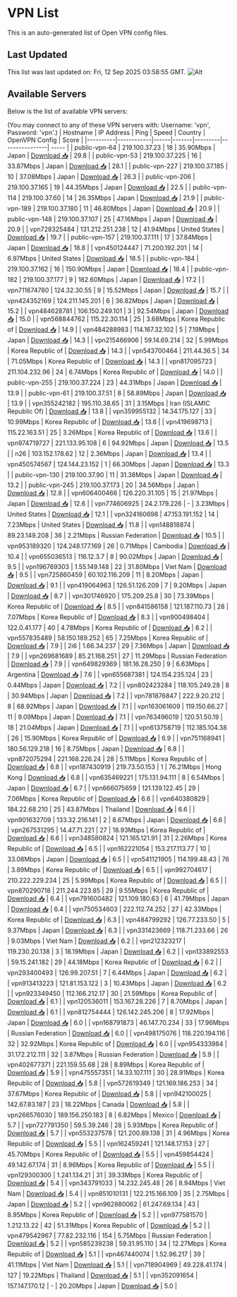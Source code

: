 # VPN List

This is an auto-generated list of Open VPN config files.

## Last Updated

This list was last updated on: Fri, 12 Sep 2025 03:58:55 GMT.
![Alt](https://repobeats.axiom.co/api/embed/186b98318ef1479477931607c1ad7d823f12451f.svg "Repobeats analytics image")

## Available Servers

Below is the list of available VPN servers:

(You may connect to any of these VPN servers with: Username: 'vpn', Password: 'vpn'.)
| Hostname | IP Address | Ping | Speed | Country | OpenVPN Config | Score |
|----------|------------|------|-------|---------|----------------| ----- |
| public-vpn-64 | 219.100.37.23 | 18 | 35.90Mbps | Japan | [Download 📥](./configs/server_0_JP.ovpn) | 29.8 |
| public-vpn-53 | 219.100.37.225 | 16 | 33.87Mbps | Japan | [Download 📥](./configs/server_1_JP.ovpn) | 28.1 |
| public-vpn-227 | 219.100.37.185 | 10 | 37.08Mbps | Japan | [Download 📥](./configs/server_2_JP.ovpn) | 26.3 |
| public-vpn-206 | 219.100.37.165 | 19 | 44.35Mbps | Japan | [Download 📥](./configs/server_3_JP.ovpn) | 22.5 |
| public-vpn-114 | 219.100.37.60 | 14 | 26.35Mbps | Japan | [Download 📥](./configs/server_4_JP.ovpn) | 21.9 |
| public-vpn-189 | 219.100.37.180 | 11 | 46.80Mbps | Japan | [Download 📥](./configs/server_5_JP.ovpn) | 20.9 |
| public-vpn-148 | 219.100.37.107 | 25 | 47.16Mbps | Japan | [Download 📥](./configs/server_6_JP.ovpn) | 20.9 |
| vpn728325484 | 131.212.251.238 | 12 | 41.94Mbps | United States | [Download 📥](./configs/server_7_US.ovpn) | 19.7 |
| public-vpn-157 | 219.100.37.111 | 17 | 37.84Mbps | Japan | [Download 📥](./configs/server_8_JP.ovpn) | 18.8 |
| vpn450124447 | 71.200.192.201 | 14 | 6.97Mbps | United States | [Download 📥](./configs/server_9_US.ovpn) | 18.5 |
| public-vpn-184 | 219.100.37.162 | 16 | 150.90Mbps | Japan | [Download 📥](./configs/server_10_JP.ovpn) | 18.4 |
| public-vpn-182 | 219.100.37.177 | 9 | 182.60Mbps | Japan | [Download 📥](./configs/server_11_JP.ovpn) | 17.2 |
| vpn711674780 | 124.32.30.55 | 9 | 15.52Mbps | Japan | [Download 📥](./configs/server_12_JP.ovpn) | 15.7 |
| vpn424352169 | 124.211.145.201 | 6 | 36.82Mbps | Japan | [Download 📥](./configs/server_13_JP.ovpn) | 15.2 |
| vpn484628781 | 106.150.249.101 | 3 | 92.54Mbps | Japan | [Download 📥](./configs/server_14_JP.ovpn) | 15.0 |
| vpn568844762 | 115.22.30.114 | 25 | 3.68Mbps | Korea Republic of | [Download 📥](./configs/server_15_KR.ovpn) | 14.9 |
| vpn484288983 | 114.167.32.102 | 5 | 7.19Mbps | Japan | [Download 📥](./configs/server_16_JP.ovpn) | 14.3 |
| vpn215466906 | 59.14.69.214 | 32 | 5.99Mbps | Korea Republic of | [Download 📥](./configs/server_17_KR.ovpn) | 14.3 |
| vpn543700464 | 211.44.36.5 | 34 | 71.05Mbps | Korea Republic of | [Download 📥](./configs/server_18_KR.ovpn) | 14.3 |
| vpn817095723 | 211.104.232.96 | 24 | 6.74Mbps | Korea Republic of | [Download 📥](./configs/server_19_KR.ovpn) | 14.0 |
| public-vpn-255 | 219.100.37.224 | 23 | 44.31Mbps | Japan | [Download 📥](./configs/server_20_JP.ovpn) | 13.9 |
| public-vpn-61 | 219.100.37.51 | 8 | 58.89Mbps | Japan | [Download 📥](./configs/server_21_JP.ovpn) | 13.9 |
| vpn355242182 | 195.110.38.65 | 31 | 3.15Mbps | Iran (ISLAMIC Republic Of) | [Download 📥](./configs/server_22_IR.ovpn) | 13.8 |
| vpn359955132 | 14.34.175.127 | 33 | 10.99Mbps | Korea Republic of | [Download 📥](./configs/server_23_KR.ovpn) | 13.6 |
| vpn419698713 | 115.22.163.51 | 25 | 3.26Mbps | Korea Republic of | [Download 📥](./configs/server_24_KR.ovpn) | 13.6 |
| vpn974719727 | 221.133.95.108 | 6 | 94.92Mbps | Japan | [Download 📥](./configs/server_25_JP.ovpn) | 13.5 |
| n26 | 103.152.178.62 | 12 | 2.36Mbps | Japan | [Download 📥](./configs/server_26_JP.ovpn) | 13.4 |
| vpn450574567 | 124.144.23.152 | 1 | 66.30Mbps | Japan | [Download 📥](./configs/server_27_JP.ovpn) | 13.3 |
| public-vpn-130 | 219.100.37.90 | 11 | 31.38Mbps | Japan | [Download 📥](./configs/server_28_JP.ovpn) | 13.2 |
| public-vpn-245 | 219.100.37.173 | 20 | 34.56Mbps | Japan | [Download 📥](./configs/server_29_JP.ovpn) | 12.8 |
| vpn606400466 | 126.220.31.105 | 15 | 21.97Mbps | Japan | [Download 📥](./configs/server_30_JP.ovpn) | 12.6 |
| vpn774606925 | 24.2.179.226 | - | 3.23Mbps | United States | [Download 📥](./configs/server_31_US.ovpn) | 12.1 |
| vpn324160698 | 47.153.191.152 | 14 | 7.23Mbps | United States | [Download 📥](./configs/server_32_US.ovpn) | 11.8 |
| vpn148818874 | 89.23.149.208 | 36 | 2.21Mbps | Russian Federation | [Download 📥](./configs/server_33_RU.ovpn) | 10.5 |
| vpn953189320 | 124.248.177.169 | 26 | 0.71Mbps | Cambodia | [Download 📥](./configs/server_34_KH.ovpn) | 10.4 |
| vpn655036513 | 116.12.3.7 | 8 | 90.02Mbps | Japan | [Download 📥](./configs/server_35_JP.ovpn) | 9.5 |
| vpn196769303 | 1.55.149.148 | 22 | 31.80Mbps | Viet Nam | [Download 📥](./configs/server_36_VN.ovpn) | 9.5 |
| vpn725860459 | 60.102.116.209 | 11 | 8.20Mbps | Japan | [Download 📥](./configs/server_37_JP.ovpn) | 9.1 |
| vpn419064963 | 126.51.126.209 | 7 | 9.20Mbps | Japan | [Download 📥](./configs/server_38_JP.ovpn) | 8.7 |
| vpn301746920 | 175.209.25.8 | 30 | 73.39Mbps | Korea Republic of | [Download 📥](./configs/server_39_KR.ovpn) | 8.5 |
| vpn841586158 | 121.187.110.73 | 28 | 7.07Mbps | Korea Republic of | [Download 📥](./configs/server_40_KR.ovpn) | 8.3 |
| vpn900498404 | 122.0.41.177 | 40 | 4.78Mbps | Korea Republic of | [Download 📥](./configs/server_41_KR.ovpn) | 8.2 |
| vpn557835489 | 58.150.189.252 | 65 | 7.25Mbps | Korea Republic of | [Download 📥](./configs/server_42_KR.ovpn) | 7.9 |
| 2i6 | 1.66.34.237 | 29 | 7.36Mbps | Japan | [Download 📥](./configs/server_43_JP.ovpn) | 7.9 |
| vpn269681689 | 85.21.168.251 | 27 | 11.29Mbps | Russian Federation | [Download 📥](./configs/server_44_RU.ovpn) | 7.9 |
| vpn649829369 | 181.16.28.250 | 9 | 6.63Mbps | Argentina | [Download 📥](./configs/server_45_AR.ovpn) | 7.6 |
| vpn655687381 | 124.154.235.124 | 23 | 0.44Mbps | Japan | [Download 📥](./configs/server_46_JP.ovpn) | 7.2 |
| vpn802423284 | 118.105.249.28 | 8 | 30.94Mbps | Japan | [Download 📥](./configs/server_47_JP.ovpn) | 7.2 |
| vpn781876847 | 222.9.20.212 | 8 | 68.92Mbps | Japan | [Download 📥](./configs/server_48_JP.ovpn) | 7.1 |
| vpn163061609 | 119.150.66.27 | 11 | 9.09Mbps | Japan | [Download 📥](./configs/server_49_JP.ovpn) | 7.1 |
| vpn763496019 | 120.51.50.19 | 18 | 21.04Mbps | Japan | [Download 📥](./configs/server_50_JP.ovpn) | 7.1 |
| vpn613758719 | 112.185.104.38 | 26 | 15.90Mbps | Korea Republic of | [Download 📥](./configs/server_51_KR.ovpn) | 6.9 |
| vpn751168941 | 180.56.129.218 | 16 | 8.75Mbps | Japan | [Download 📥](./configs/server_52_JP.ovpn) | 6.8 |
| vpn872075294 | 221.168.226.24 | 28 | 5.11Mbps | Korea Republic of | [Download 📥](./configs/server_53_KR.ovpn) | 6.8 |
| vpn187430919 | 219.73.50.153 | 1 | 76.21Mbps | Hong Kong | [Download 📥](./configs/server_54_HK.ovpn) | 6.8 |
| vpn635469221 | 175.131.94.111 | 8 | 6.54Mbps | Japan | [Download 📥](./configs/server_55_JP.ovpn) | 6.7 |
| vpn666075659 | 121.139.122.45 | 29 | 7.06Mbps | Korea Republic of | [Download 📥](./configs/server_56_KR.ovpn) | 6.6 |
| vpn640380829 | 184.22.68.210 | 25 | 43.87Mbps | Thailand | [Download 📥](./configs/server_57_TH.ovpn) | 6.6 |
| vpn901632709 | 133.32.216.141 | 2 | 8.67Mbps | Japan | [Download 📥](./configs/server_58_JP.ovpn) | 6.6 |
| vpn267531295 | 14.47.71.221 | 27 | 18.93Mbps | Korea Republic of | [Download 📥](./configs/server_59_KR.ovpn) | 6.6 |
| vpn348580824 | 121.165.121.91 | 31 | 2.26Mbps | Korea Republic of | [Download 📥](./configs/server_60_KR.ovpn) | 6.5 |
| vpn162221054 | 153.217.113.77 | 10 | 33.08Mbps | Japan | [Download 📥](./configs/server_61_JP.ovpn) | 6.5 |
| vpn541121905 | 114.199.48.43 | 76 | 3.89Mbps | Korea Republic of | [Download 📥](./configs/server_62_KR.ovpn) | 6.5 |
| vpn992704617 | 210.222.229.234 | 25 | 5.99Mbps | Korea Republic of | [Download 📥](./configs/server_63_KR.ovpn) | 6.5 |
| vpn870290718 | 211.244.223.85 | 29 | 9.55Mbps | Korea Republic of | [Download 📥](./configs/server_64_KR.ovpn) | 6.4 |
| vpn791600482 | 121.109.180.63 | 6 | 41.79Mbps | Japan | [Download 📥](./configs/server_65_JP.ovpn) | 6.4 |
| vpn750534603 | 222.112.74.252 | 27 | 42.33Mbps | Korea Republic of | [Download 📥](./configs/server_66_KR.ovpn) | 6.3 |
| vpn484799292 | 126.77.233.50 | 5 | 9.37Mbps | Japan | [Download 📥](./configs/server_67_JP.ovpn) | 6.3 |
| vpn331423669 | 118.71.233.66 | 26 | 9.03Mbps | Viet Nam | [Download 📥](./configs/server_68_VN.ovpn) | 6.2 |
| vpn212323217 | 119.230.20.138 | 3 | 18.19Mbps | Japan | [Download 📥](./configs/server_69_JP.ovpn) | 6.2 |
| vpn133892553 | 59.15.241.182 | 29 | 44.18Mbps | Korea Republic of | [Download 📥](./configs/server_70_KR.ovpn) | 6.2 |
| vpn293400493 | 126.99.207.51 | 7 | 6.44Mbps | Japan | [Download 📥](./configs/server_71_JP.ovpn) | 6.2 |
| vpn913413223 | 121.81.153.122 | 3 | 10.43Mbps | Japan | [Download 📥](./configs/server_72_JP.ovpn) | 6.2 |
| vpn923349450 | 112.166.212.17 | 30 | 21.59Mbps | Korea Republic of | [Download 📥](./configs/server_73_KR.ovpn) | 6.1 |
| vpn120536011 | 153.167.28.226 | 7 | 8.70Mbps | Japan | [Download 📥](./configs/server_74_JP.ovpn) | 6.1 |
| vpn812754444 | 126.142.245.206 | 8 | 17.92Mbps | Japan | [Download 📥](./configs/server_75_JP.ovpn) | 6.0 |
| vpn168791873 | 46.147.70.234 | 33 | 17.96Mbps | Russian Federation | [Download 📥](./configs/server_76_RU.ovpn) | 6.0 |
| vpn498175076 | 118.220.194.116 | 32 | 32.92Mbps | Korea Republic of | [Download 📥](./configs/server_77_KR.ovpn) | 6.0 |
| vpn954333984 | 31.172.212.111 | 32 | 3.87Mbps | Russian Federation | [Download 📥](./configs/server_78_RU.ovpn) | 5.9 |
| vpn402677371 | 221.159.55.68 | 28 | 8.89Mbps | Korea Republic of | [Download 📥](./configs/server_79_KR.ovpn) | 5.9 |
| vpn475557351 | 14.33.107.111 | 30 | 28.91Mbps | Korea Republic of | [Download 📥](./configs/server_80_KR.ovpn) | 5.8 |
| vpn572619349 | 121.169.186.253 | 34 | 37.67Mbps | Korea Republic of | [Download 📥](./configs/server_81_KR.ovpn) | 5.8 |
| vpn942100025 | 142.67.83.187 | 23 | 18.22Mbps | Canada | [Download 📥](./configs/server_82_CA.ovpn) | 5.8 |
| vpn266576030 | 189.156.250.183 | 8 | 6.82Mbps | Mexico | [Download 📥](./configs/server_83_MX.ovpn) | 5.7 |
| vpn727791350 | 59.5.39.246 | 28 | 5.93Mbps | Korea Republic of | [Download 📥](./configs/server_84_KR.ovpn) | 5.7 |
| vpn553237578 | 121.200.89.138 | 31 | 4.96Mbps | Korea Republic of | [Download 📥](./configs/server_85_KR.ovpn) | 5.5 |
| vpn162459241 | 121.148.17.153 | 27 | 45.70Mbps | Korea Republic of | [Download 📥](./configs/server_86_KR.ovpn) | 5.5 |
| vpn459854424 | 49.142.67.174 | 31 | 8.96Mbps | Korea Republic of | [Download 📥](./configs/server_87_KR.ovpn) | 5.5 |
| vpn129300300 | 1.241.134.21 | 31 | 39.33Mbps | Korea Republic of | [Download 📥](./configs/server_88_KR.ovpn) | 5.4 |
| vpn343791033 | 14.232.245.48 | 26 | 8.94Mbps | Viet Nam | [Download 📥](./configs/server_89_VN.ovpn) | 5.4 |
| vpn851010131 | 122.215.166.109 | 35 | 2.75Mbps | Japan | [Download 📥](./configs/server_90_JP.ovpn) | 5.2 |
| vpn962880062 | 61.247.69.134 | 43 | 8.95Mbps | Korea Republic of | [Download 📥](./configs/server_91_KR.ovpn) | 5.2 |
| vpn977581570 | 1.212.13.22 | 42 | 51.31Mbps | Korea Republic of | [Download 📥](./configs/server_92_KR.ovpn) | 5.2 |
| vpn479542967 | 77.82.232.116 | 154 | 5.75Mbps | Russian Federation | [Download 📥](./configs/server_93_RU.ovpn) | 5.2 |
| vpn585239238 | 59.31.95.110 | 34 | 12.27Mbps | Korea Republic of | [Download 📥](./configs/server_94_KR.ovpn) | 5.1 |
| vpn467440074 | 1.52.96.217 | 39 | 41.11Mbps | Viet Nam | [Download 📥](./configs/server_95_VN.ovpn) | 5.1 |
| vpn718904969 | 49.228.41.174 | 127 | 19.22Mbps | Thailand | [Download 📥](./configs/server_96_TH.ovpn) | 5.1 |
| vpn352091654 | 157.147.170.12 | - | 20.20Mbps | Japan | [Download 📥](./configs/server_97_JP.ovpn) | 5.0 |
